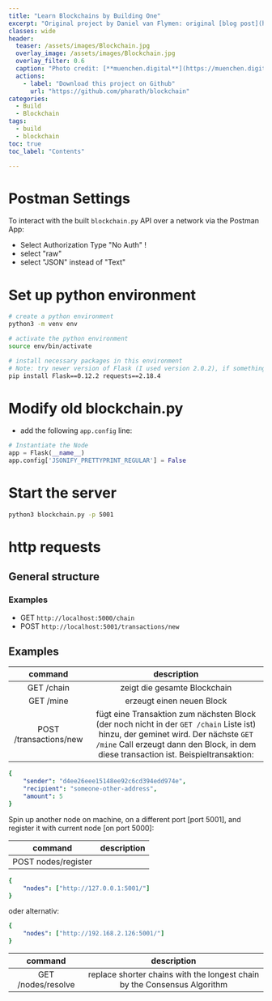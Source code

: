 ```yaml
---
title: "Learn Blockchains by Building One"
excerpt: "Original project by Daniel van Flymen: original [blog post](https://hackernoon.com/learn-blockchains-by-building-one-117428612f46)"
classes: wide
header:
  teaser: /assets/images/Blockchain.jpg
  overlay_image: /assets/images/Blockchain.jpg
  overlay_filter: 0.6
  caption: "Photo credit: [**muenchen.digital**](https://muenchen.digital/blog/explainit-blockchain-erklaert/)"
  actions:
    - label: "Download this project on Github"
      url: "https://github.com/pharath/blockchain"
categories:
  - Build
  - Blockchain
tags:
  - build
  - blockchain
toc: true
toc_label: "Contents"

---
```


# Postman Settings

To interact with the built `blockchain.py` API over a network via the Postman App:

- Select Authorization Type "No Auth" !
- select "raw" 
- select "JSON" instead of "Text" 

# Set up python environment

```bash
# create a python environment
python3 -m venv env

# activate the python environment
source env/bin/activate

# install necessary packages in this environment
# Note: try newer version of Flask (I used version 2.0.2), if something does not work in the following)
pip install Flask==0.12.2 requests==2.18.4 
```

# Modify old blockchain.py

- add the following `app.config` line:

```python
# Instantiate the Node
app = Flask(__name__)
app.config['JSONIFY_PRETTYPRINT_REGULAR'] = False
```

# Start the server

```bash
python3 blockchain.py -p 5001
```

# http requests 

## General structure

### Examples 

- GET `http://localhost:5000/chain`
- POST `http://localhost:5001/transactions/new`

## Examples

| command | description |
| :---: | :---: |
GET /chain | zeigt die gesamte Blockchain
GET /mine | erzeugt einen neuen Block
POST /transactions/new | fügt eine Transaktion zum nächsten Block (der noch nicht in der `GET /chain` Liste ist) hinzu, der geminet wird. Der nächste `GET /mine` Call erzeugt dann den Block, in dem diese transaction ist. Beispieltransaktion:

```yaml
{
    "sender": "d4ee26eee15148ee92c6cd394edd974e",
    "recipient": "someone-other-address",
    "amount": 5
}
``` 

Spin up another node on machine, on a different port [port 5001], and register it with current node [on port 5000]:

| command | description |
| :---: | :---: |
POST nodes/register |

```yaml
{
    "nodes": ["http://127.0.0.1:5001/"]
}
```

oder alternativ:

```yaml
{
    "nodes": ["http://192.168.2.126:5001/"]
}
```

| command | description |
| :---: | :---: |
GET /nodes/resolve | replace shorter chains with the longest chain by the Consensus Algorithm
